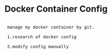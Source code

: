 # Docker Container Config
<pre>
</br> manage my docker container by git.
</br> 1.research of docker config
</br> 2.modify config manually
</pre>